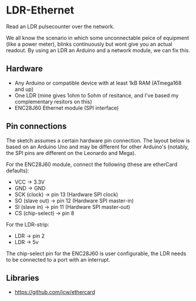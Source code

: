 # LDR-Ethernet

Read an LDR pulsecounter over the network.

We all know the scenario in which some unconnectable peice of equipment (like a power meter), blinks continuously but wont give you an actual readout. By using an LDR an Arduino and a network module, we can fix this.

## Hardware
* Any Arduino or compatible device with at least 1kB RAM (ATmega168 and up)
* One LDR (mine gives 1ohm to 5ohm of resitance, and I've based my complementary resitors on this)
* ENC28J60 Ethernet module (SPI interface)

## Pin connections
The sketch assumes a certain hardware pin connection. The layout below is based on an Arduino Uno and may be different for other Arduino's (notably, the SPI pins are different on the Leonardo and Mega).

For the ENC28J60 module, connect the following (these are etherCard defaults):
* VCC -> 3.3V
* GND -> GND
* SCK (clock)    -> pin 13 (Hardware SPI clock)
* SO (slave out) -> pin 12 (Hardware SPI master-in)
* SI (slave in)  -> pin 11 (Hardware SPI master-out)
* CS (chip-select) -> pin 8

For the LDR-strip:
* LDR -> pin 2
* LDR -> 5v

The chip-select pin for the ENC28J60 is user configurable, the LDR needs to be connected to a port with an interrupt.

## Libraries
* https://github.com/jcw/ethercard
